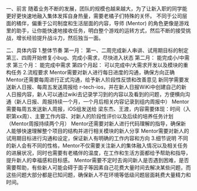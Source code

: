 
一、前言
随着业务不断的发展，团队的规模也越来越大，为了让新入职的同学能更好更快速地融入集体发挥自身热量，需要老橘子们特殊的关怀。
不同于公司层面的橘伴，偏重于公司制度和生活层面的内容，导师 (Mentor) 的角色更像是游戏里的助手，让你能快速地接收任务，明白整个游戏的运转方式，然后不断的接受挑战，增长经验提升战斗力，然后独当一面。

二、具体内容
1.整体节奏
第一月：
第一、二周完成新人串讲、试用期目标的制定
第三、四周开始修复小bug、完成小需求，尽快进入状态
第二月：
能完成小/中需求
第三个月：
能完成中需求
第四个月起：
可以完成中/大需求开发以及模块的重构任务
2.流程要求
Mentor需要对新人进行每日进度的沟通，确保方向正确
Mentor还需要每周进行正式沟通，给予新人阶段性反馈和改善意见
新同学需要发送新人日报、每周五发送周报给 r-tech-ios，并在新人日报WiKi中创建自己的新人日报内容，新人可以通过wiki去记录学习到的内容以及看到的问题，方便横向沟通（新人日报、周报持续一个月，一个月后相关内容记录到组内周报中）
Mentor需要每周五发送新人周报，iOS组发送给 梁东杰、王渡，内容需要体现：时间（入职第xx周）、主要工作内容、对新人的阶段性评价以及后续的培养任务计划 （Mentor周报持续两个月）
Mentor还需要对新人进行代码理解的指导，确保新人能够快速理解整个项目的结构并进行相关模块的新人分享
Mentor需要对新人的试用期目标进行沟通和设定，保证新人有明确的工作内容和方向
3.细节说明
不同的新人会有不同的性格，Mentor不仅需要关注新人的集体融入情况以及相关任务的进展状况，同时也需要有老橘伴的温度，在工作和生活方面都给予帮助和指导，提升新人的幸福感和目标感。
Mentor需要不定时去询问新人是否遇到困难，是否需要帮助，有些新人可能会碍于面子等因素自己花费大量时间去解决某些问题，而这些问题大部分都是已知问题，确保新人不在环境等低级问题层面耗费大量精力和时间。







